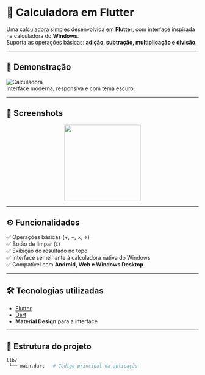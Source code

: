 # 🧮 Calculadora em Flutter

Uma calculadora simples desenvolvida em **Flutter**, com interface inspirada na calculadora do **Windows**.  
Suporta as operações básicas: **adição, subtração, multiplicação e divisão**.

---

## 🚀 Demonstração

![Calculadora](https://img.shields.io/badge/Flutter-3.35-blue?logo=flutter&logoColor=white)  
Interface moderna, responsiva e com tema escuro.

---

## 📸 Screenshots

<p align="center">
  <img src="https://upload.wikimedia.org/wikipedia/commons/1/17/Google-flutter-logo.png" width="200" />
</p>

---

## ⚙️ Funcionalidades

✅ Operações básicas (+, −, ×, ÷)  
✅ Botão de limpar (`C`)  
✅ Exibição do resultado no topo  
✅ Interface semelhante à calculadora nativa do Windows  
✅ Compatível com **Android, Web e Windows Desktop**

---

## 🛠️ Tecnologias utilizadas

- [Flutter](https://flutter.dev/)  
- [Dart](https://dart.dev/)  
- **Material Design** para a interface

---

## 📂 Estrutura do projeto

```bash
lib/
 └── main.dart   # Código principal da aplicação
